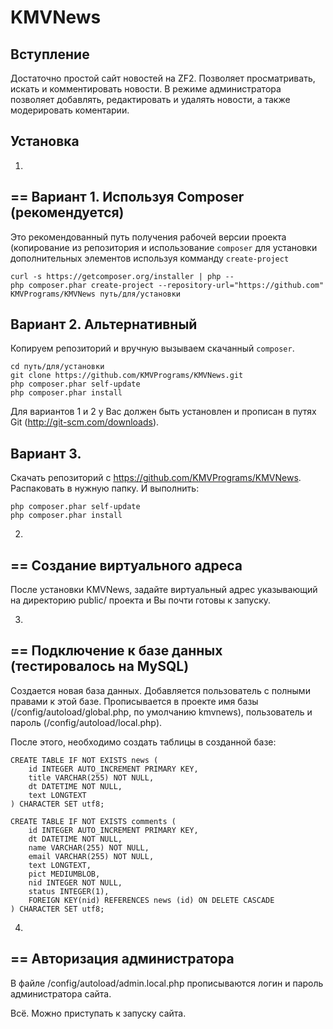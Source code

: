 KMVNews
=======

Вступление
----------
Достаточно простой сайт новостей на ZF2.
Позволяет просматривать, искать и комментировать новости.
В режиме администратора позволяет добавлять, редактировать и удалять новости,
а также модерировать коментарии.

Установка
---------

1)
==
Вариант 1. Используя Composer (рекомендуется)
---------------------------------------------
Это рекомендованный путь получения рабочей версии проекта (копирование из репозитория и
использование `composer` для установки дополнительных элементов используя комманду `create-project`

    curl -s https://getcomposer.org/installer | php --
    php composer.phar create-project --repository-url="https://github.com" KMVPrograms/KMVNews путь/для/установки

Вариант 2. Альтернативный
-------------------------
Копируем репозиторий и вручную вызываем скачанный `composer`.

    cd путь/для/установки
    git clone https://github.com/KMVPrograms/KMVNews.git
    php composer.phar self-update
    php composer.phar install

Для вариантов 1 и 2 у Вас должен быть установлен и прописан в путях Git (http://git-scm.com/downloads).

Вариант 3.
----------
Скачать репозиторий с https://github.com/KMVPrograms/KMVNews. Распаковать в нужную папку. И выполнить:

    php composer.phar self-update
    php composer.phar install

2)
==
Создание виртуального адреса
----------------------------
После установки KMVNews, задайте виртуальный адрес указывающий на директорию public/
проекта и Вы почти готовы к запуску.

3)
==
Подключение к базе данных (тестировалось на MySQL)
--------------------------------------------------
Создается новая база данных. Добавляется пользователь с полными правами к этой базе.
Прописывается в проекте имя базы (/config/autoload/global.php, по умолчанию kmvnews),
пользователь и пароль (/config/autoload/local.php).

После этого, необходимо создать таблицы в созданной базе:

    CREATE TABLE IF NOT EXISTS news (
        id INTEGER AUTO_INCREMENT PRIMARY KEY,
        title VARCHAR(255) NOT NULL,
        dt DATETIME NOT NULL,
        text LONGTEXT
    ) CHARACTER SET utf8;

    CREATE TABLE IF NOT EXISTS comments (
        id INTEGER AUTO_INCREMENT PRIMARY KEY,
        dt DATETIME NOT NULL,
        name VARCHAR(255) NOT NULL,
        email VARCHAR(255) NOT NULL,
        text LONGTEXT,
        pict MEDIUMBLOB,
        nid INTEGER NOT NULL,
        status INTEGER(1),
        FOREIGN KEY(nid) REFERENCES news (id) ON DELETE CASCADE
    ) CHARACTER SET utf8;

4)
==
Авторизация администратора 
--------------------------
В файле /config/autoload/admin.local.php прописываются логин и пароль администратора сайта.

Всё. Можно приступать к запуску сайта.